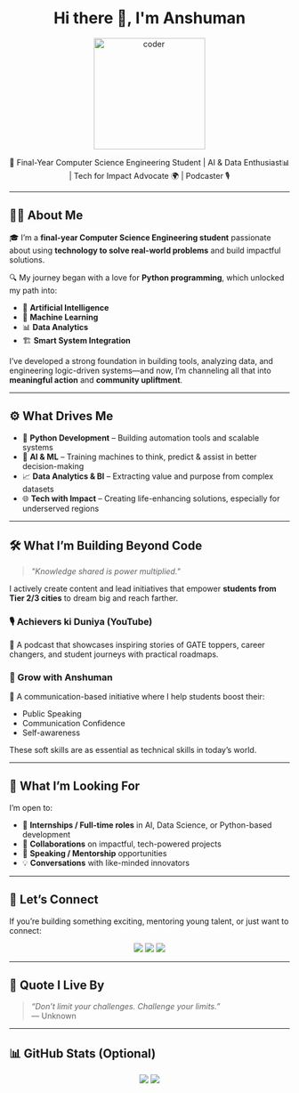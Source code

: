 <h1 align="center">Hi there 👋, I'm Anshuman</h1>
<p align="center">
  <img src="[https://media.giphy.com/media/L1R1tvI9svkIWwpVYr/giphy.gif](https://media.giphy.com/media/5PiwF0xlr6DolqSTqk/giphy.gif)" width="200" alt="coder" />
</p>

<p align="center">
  🚀 Final-Year Computer Science Engineering Student | AI & Data Enthusiast📊 | Tech for Impact Advocate 🌍 |  Podcaster 🎙️
</p>

---

## 👨‍💻 About Me

🎓 I’m a **final-year Computer Science Engineering student** passionate about using **technology to solve real-world problems** and build impactful solutions.

🔍 My journey began with a love for **Python programming**, which unlocked my path into:
- 🤖 **Artificial Intelligence**
- 🧠 **Machine Learning**
- 📊 **Data Analytics**
- 🏗️ **Smart System Integration**

I’ve developed a strong foundation in building tools, analyzing data, and engineering logic-driven systems—and now, I’m channeling all that into **meaningful action** and **community upliftment**.

---

## ⚙️ What Drives Me

- 🐍 **Python Development** – Building automation tools and scalable systems
- 🤖 **AI & ML** – Training machines to think, predict & assist in better decision-making
- 📈 **Data Analytics & BI** – Extracting value and purpose from complex datasets
- 🌐 **Tech with Impact** – Creating life-enhancing solutions, especially for underserved regions

---

## 🛠️ What I’m Building Beyond Code

> _"Knowledge shared is power multiplied."_  

I actively create content and lead initiatives that empower **students from Tier 2/3 cities** to dream big and reach farther.

### 🎙️ Achievers ki Duniya (YouTube)
🧭 A podcast that showcases inspiring stories of GATE toppers, career changers, and student journeys with practical roadmaps.

### 🎤 Grow with Anshuman
💬 A communication-based initiative where I help students boost their:
- Public Speaking
- Communication Confidence
- Self-awareness

These soft skills are as essential as technical skills in today’s world.

---

## 🌱 What I’m Looking For

I’m open to:
- 💼 **Internships / Full-time roles** in AI, Data Science, or Python-based development
- 🤝 **Collaborations** on impactful, tech-powered projects
- 🎤 **Speaking / Mentorship** opportunities
- 💡 **Conversations** with like-minded innovators

---

## 🤝 Let’s Connect

If you’re building something exciting, mentoring young talent, or just want to connect:

<p align="center">
  <a href="https://linkedin.com/in/your-link" target="_blank"><img src="https://img.shields.io/badge/LinkedIn-blue?logo=linkedin&style=for-the-badge" /></a>
  <a href="https://twitter.com/yourhandle" target="_blank"><img src="https://img.shields.io/badge/Twitter-black?logo=twitter&style=for-the-badge" /></a>
  <a href="mailto:your-email@example.com"><img src="https://img.shields.io/badge/Gmail-red?logo=gmail&style=for-the-badge" /></a>
</p>

---

## 📌 Quote I Live By

> _“Don’t limit your challenges. Challenge your limits.”_  
> — Unknown

---

## 📊 GitHub Stats (Optional)

<p align="center">
  <img src="https://github-readme-stats.vercel.app/api?username=your-github-username&show_icons=true&theme=radical" />
  <img src="https://github-readme-streak-stats.herokuapp.com/?user=your-github-username&theme=radical" />
</p>
